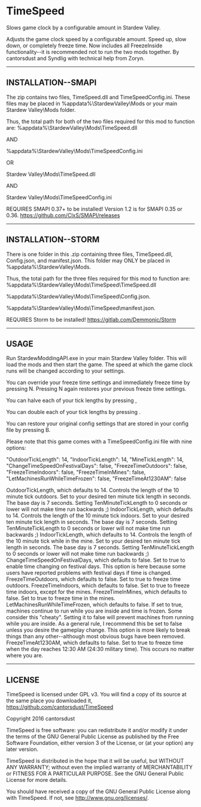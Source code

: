 # TimeSpeed
Slows game clock by a configurable amount in Stardew Valley.

Adjusts the game clock speed by a configurable amount.  Speed up, slow down, or completely freeze time.  Now includes all FreezeInside functionality--it is recommended not to run the two mods together.
By cantorsdust and Syndlig with technical help from Zoryn.

-----------------------------------------------------------------------------------------------------------------------------------------------------------------------------------
INSTALLATION--SMAPI
-----------------------------------------------------------------------------------------------------------------------------------------------------------------------------------

The zip contains two files, TimeSpeed.dll and TimeSpeedConfig.ini. These files may be placed in %appdata%\StardewValley\Mods or your main Stardew Valley\Mods folder.

Thus, the total path for both of the two files required for this mod to function are:
%appdata%\StardewValley\Mods\TimeSpeed.dll

AND

%appdata%\StardewValley\Mods\TimeSpeedConfig.ini

OR

Stardew Valley\Mods\TimeSpeed.dll

AND

Stardew Valley\Mods\TimeSpeedConfig.ini


REQUIRES SMAPI 0.37+ to be installed!  Version 1.2 is for SMAPI 0.35 or 0.36.
https://github.com/ClxS/SMAPI/releases

-----------------------------------------------------------------------------------------------------------------------------------------------------------------------------------
INSTALLATION--STORM
-----------------------------------------------------------------------------------------------------------------------------------------------------------------------------------

There is one folder in this .zip containing three files, TimeSpeed.dll, Config.json, and manifest.json.  This folder may ONLY be placed in %appdata%\StardewValley\Mods.

Thus, the total path for the three files required for this mod to function are:
%appdata%\StardewValley\Mods\TimeSpeed\TimeSpeed.dll

%appdata%\StardewValley\Mods\TimeSpeed\Config.json.

%appdata%\StardewValley\Mods\TimeSpeed\manifest.json.


REQUIRES Storm to be installed!
https://gitlab.com/Demmonic/Storm

-----------------------------------------------------------------------------------------------------------------------------------------------------------------------------------
USAGE
-----------------------------------------------------------------------------------------------------------------------------------------------------------------------------------

Run StardewModdingAPI.exe in your main Stardew Valley folder. This will load the mods and then start the game.
The speed at which the game clock runs will be changed according to your settings.

You can override your freeze time settings and immediately freeze time by pressing N.  Pressing N again restores your previous freeze time settings.

You can halve each of your tick lengths by pressing ,

You can double each of your tick lengths by pressing .

You can restore your original config settings that are stored in your config file by pressing B.

Please note that this game comes with a TimeSpeedConfig.ini file with nine options:

"OutdoorTickLength": 14,
"IndoorTickLength": 14,
"MineTickLength": 14,
"ChangeTimeSpeedOnFestivalDays": false,
"FreezeTimeOutdoors": false,
"FreezeTimeIndoors": false,
"FreezeTimeInMines": false,
"LetMachinesRunWhileTimeFrozen": false,
"FreezeTimeAt1230AM": false

OutdoorTickLength, which defaults to 14. Controls the length of the 10 minute tick outdoors. Set to your desired ten minute tick length in seconds. The base day is 7 seconds. Setting TenMinuteTickLength to 0 seconds or lower will not make time run backwards ;)
IndoorTickLength, which defaults to 14. Controls the length of the 10 minute tick indoors. Set to your desired ten minute tick length in seconds. The base day is 7 seconds. Setting TenMinuteTickLength to 0 seconds or lower will not make time run backwards ;)
IndoorTickLength, which defaults to 14. Controls the length of the 10 minute tick while in the mine. Set to your desired ten minute tick length in seconds. The base day is 7 seconds. Setting TenMinuteTickLength to 0 seconds or lower will not make time run backwards ;)
ChangeTimeSpeedOnFestivalDays, which defaults to false. Set to true to enable time changing on festival days. This option is here because some users have reported problems with festival days if time is changed.
FreezeTimeOutdoors, which defaults to false. Set to true to freeze time outdoors.
FreezeTimeIndoors, which defaults to false. Set to true to freeze time indoors, except for the mines.
FreezeTimeInMines, which defaults to false. Set to true to freeze time in the mines.
LetMachinesRunWhileTimeFrozen, which defaults to false. If set to true, machines continue to run while you are inside and time is frozen. Some consider this "cheaty". Setting it to false will prevent machines from running while you are inside. As a general rule, I recommend this be set to false unless you desire the gameplay change. This option is more likely to break things than any other--although most obvious bugs have been removed.
FreezeTimeAt1230AM, which defaults to false. Set to true to freeze time when the day reaches 12:30 AM (24:30 military time). This occurs no matter where you are.

-----------------------------------------------------------------------------------------------------------------------------------------------------------------------------------
LICENSE
-----------------------------------------------------------------------------------------------------------------------------------------------------------------------------------

TimeSpeed is licensed under GPL v3.  You will find a copy of its source at the same place you downloaded it, https://github.com/cantorsdust/TimeSpeed

Copyright 2016 cantorsdust

TimeSpeed is free software: you can redistribute it and/or modify
it under the terms of the GNU General Public License as published by
the Free Software Foundation, either version 3 of the License, or
(at your option) any later version.

TimeSpeed is distributed in the hope that it will be useful,
but WITHOUT ANY WARRANTY; without even the implied warranty of
MERCHANTABILITY or FITNESS FOR A PARTICULAR PURPOSE.  See the
GNU General Public License for more details.

You should have received a copy of the GNU General Public License
along with TimeSpeed.  If not, see <http://www.gnu.org/licenses/>.
